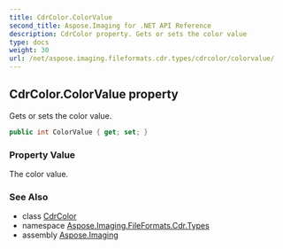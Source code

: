 ```yaml
---
title: CdrColor.ColorValue
second_title: Aspose.Imaging for .NET API Reference
description: CdrColor property. Gets or sets the color value
type: docs
weight: 30
url: /net/aspose.imaging.fileformats.cdr.types/cdrcolor/colorvalue/
---
```

## CdrColor.ColorValue property

Gets or sets the color value.

```csharp
public int ColorValue { get; set; }
```

### Property Value

The color value.

### See Also

* class [CdrColor](../)
* namespace [Aspose.Imaging.FileFormats.Cdr.Types](../../cdrcolor/)
* assembly [Aspose.Imaging](../../../)


